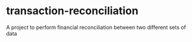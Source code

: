 # transaction-reconciliation
A project to perform financial reconciliation between two different sets of data
